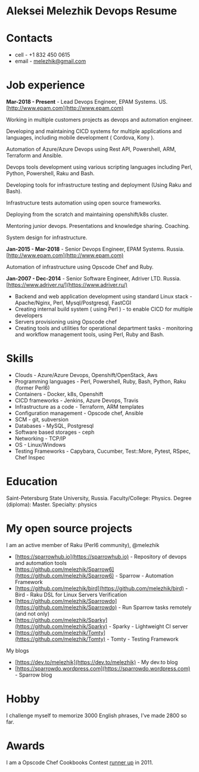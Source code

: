 # Aleksei Melezhik Devops Resume

# Contacts

* cell - +1 832 450 0615
* email - melezhik@gmail.com

# Job experience

**Mar-2018 - Present** - Lead Devops Engineer, EPAM Systems. US. [http://www.epam.com](http://www.epam.com)

Working in multiple customers projects as devops and automation engineer.

Developing and maintaining CICD systems for multiple applications and languages, including mobile development ( Cordova, Kony ).

Automation of Azure/Azure Devops using Rest API, Powershell, ARM, Terraform and Ansible.

Devops tools development using various scripting languages including Perl, Python, Powershell, Raku and Bash.

Developing tools for infrastructure testing and deployment (Using Raku and Bash).

Infrastructure tests automation using open source frameworks.

Deploying from the scratch and maintaining openshift/k8s cluster. 

Mentoring junior devops. Presentations and knowledge sharing. Coaching.

System design for infrastructure.

**Jan-2015 - Mar-2018** - Senior Devops Engineer, EPAM Systems. Russia. [http://www.epam.com](http://www.epam.com)

Automation of infrastructure using Opscode Chef and Ruby.

**Jan-2007 - Dec-2014** - Senior Software Engineer, Adriver LTD. Russia. [https://www.adriver.ru/](https://www.adriver.ru/)

* Backend and web application development using standard Linux stack - Apache/Nginx, Perl, Mysql/Postgresql, FastCGI
* Creating internal build system ( using Perl ) - to enable CICD for multiple developers
* Servers provisioning using Opscode chef
* Creating tools and utilities for operational department tasks - monitoring and workflow management tools, using Perl, Ruby and Bash.

# Skills

* Clouds - Azure/Azure Devops, Openshift/OpenStack,  Aws
* Programming languages - Perl, Powershell, Ruby, Bash, Python, Raku (former Perl6)
* Containers - Docker, k8s, Openshift
* CICD frameworks - Jenkins, Azure Devops, Travis
* Infrastructure as a code - Terraform, ARM templates
* Configuration management - Opscode chef, Ansible
* SCM - git, subversion
* Databases - MySQL, Postgresql
* Software based storages - ceph
* Networking - TCP/IP
* OS - Linux/Windows
* Testing Frameworks - Capybara, Cucumber, Test::More, Pytest, RSpec, Chef Inspec

# Education

Saint-Petersburg State University, Russia. Faculty/College: Physics. Degree (diploma): Master. Specialty: physics

# My open source projects

I am an active member of Raku (Perl6 community), @melezhik

* [https://sparrowhub.io](https://sparrowhub.io) - Repository of devops and automation tools
* [https://github.com/melezhik/Sparrow6](https://github.com/melezhik/Sparrow6) - Sparrow - Automation Framework
* [https://github.com/melezhik/bird](https://github.com/melezhik/bird) - Bird - Raku DSL for Linux Servers Verification
* [https://github.com/melezhik/Sparrowdo](https://github.com/melezhik/Sparrowdo) - Run Sparrow tasks remotely (and not only)
* [https://github.com/melezhik/Sparky](https://github.com/melezhik/Sparky) - Sparky - Lightweight CI server
* [https://github.com/melezhik/Tomty](https://github.com/melezhik/Tomty) - Tomty - Testing Framework

My blogs

* [https://dev.to/melezhik](https://dev.to/melezhik) - My dev.to blog
* [https://sparrowdo.wordpress.com](https://sparrowdo.wordpress.com) - Sparrow blog

# Hobby

I challenge myself to memorize 3000 English phrases, I've made 2800 so far.

# Awards

I am a Opscode Chef Cookbooks Contest [runner up](https://blog.chef.io/the-cookbook-contest-is-over-and-the-winners-are/) in 2011.

